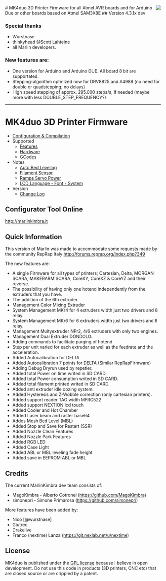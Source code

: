 <img align="right" src="Documentation/Logo/MarlinKimbra%20Logo%20GitHub.png"/>
# MK4duo 3D Printer Firmware for all Atmel AVR boards and for Arduino Due or other boards based on Atmel SAM3X8E
## Version 4.3.1x dev

### Special thanks
* Wurstnase
* thinkyhead @Scott Lahteine
* all Marlin developers.

### New features are:
* One version for Arduino and Arduino DUE. All board 8 bit are supportated.
* Stepping-algorithm optmized now for DRV8825 and A4988 (no need for double or quadstepping; no delays)
* High speed stepping of approx. 295.000 steps/s, if needed (maybe more with less DOUBLE_STEP_FREQUENCY?)

---
# MK4duo 3D Printer Firmware
  * [Configuration & Compilation](/Documentation/Compilation.md)
  * Supported
    * [Features](/Documentation/Features.md)
    * [Hardware](/Documentation/Hardware.md)
    * [GCodes](/Documentation/GCodes.md)
  * Notes
    * [Auto Bed Leveling](/Documentation/BedLeveling.md)
    * [Filament Sensor](/Documentation/FilamentSensor.md)
    * [Ramps Servo Power](/Documentation/RampsServoPower.md)
    * [LCD Language - Font - System](Documentation/LCDLanguageFont.md)
  * Version
    * [Change Log](/Documentation/changelog.md)


## Configurator Tool Online

http://marlinkimbra.it


## Quick Information

This version of Marlin was made to accommodate some requests made by the community RepRap Italy http://forums.reprap.org/index.php?349

The new features are:
* A single Firmware for all types of printers; Cartesian, Delta, MORGAN SCARA, MAKERARM SCARA, CoreXY, CoreXZ & CoreYZ and their reverse.
* The possibility of having only one hotend independently from the extruders that you have.
* The addition of the 6th extruder.
* Management Color Mixing Extruder
* System Management MKr4 for 4 extruders width just two drivers and 8 relay.
* System Management MKr6 for 6 extruders width just two drivers and 8 relay.
* Management Multyextruder NPr2, 4/6 extruders with only two engines.
* Management Dual Extruder DONDOLO.
* Adding commands to facilitate purging of hotend. 
* Step per unit varied for each extruder as well as the feedrate and the acceleration.
* Added Autocalibration for DELTA
* Added Autocalibration 7 points for DELTA (Similar RepRapFirmware)
* Adding Debug Dryrun used by repetier.
* Added total Power on time writed in SD CARD.
* Added total Power consumption writed in SD CARD.
* Added total filament printed writed in SD CARD.
* Added anti extruder idle oozing system.
* Added Hysteresis and Z-Wobble correction (only cartesian printers).
* Added support reader TAG width MFRC522
* Added support NEXTION lcd touch
* Added Cooler and Hot Chamber
* Added Laser beam and raster base64
* Addes Mesh Bed Level (MBL)
* Added Stop and Save for Restart (SSR)
* Added Nozzle Clean Features
* Added Nozzle Park Features
* Added RGB LED
* Added Case Light
* Added ABL or MBL leveling fade height
* Added save in EEPROM ABL or MBL

## Credits

The current MarlinKimbra dev team consists of:
 - MagoKimbra - Alberto Cotronei (https://github.com/MagoKimbra)
 - simonepri  - Simone Primarosa (https://github.com/simonepri)

More features have been added by:
  - Nico [@wurstnase]
  - Giutrec
  - Drakelive
  - Franco (nextime) Lanza (https://git.nexlab.net/u/nextime)

## License

MK4duo is published under the [GPL license](/Documentation/COPYING.md) because I believe in open development.
Do not use this code in products (3D printers, CNC etc) that are closed source or are crippled by a patent.
